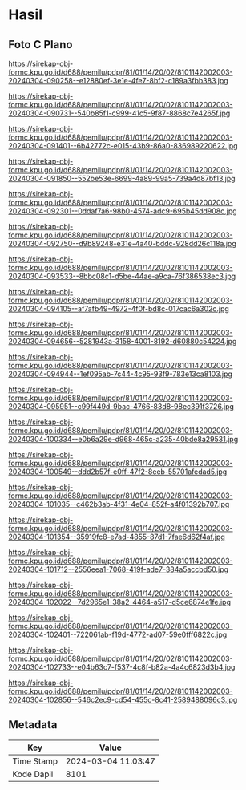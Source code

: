 # Hasil

## Foto C Plano

https://sirekap-obj-formc.kpu.go.id/d688/pemilu/pdpr/81/01/14/20/02/8101142002003-20240304-090258--e12880ef-3e1e-4fe7-8bf2-c189a3fbb383.jpg

https://sirekap-obj-formc.kpu.go.id/d688/pemilu/pdpr/81/01/14/20/02/8101142002003-20240304-090731--540b85f1-c999-41c5-9f87-8868c7e4265f.jpg

https://sirekap-obj-formc.kpu.go.id/d688/pemilu/pdpr/81/01/14/20/02/8101142002003-20240304-091401--6b42772c-e015-43b9-86a0-836989220622.jpg

https://sirekap-obj-formc.kpu.go.id/d688/pemilu/pdpr/81/01/14/20/02/8101142002003-20240304-091850--552be53e-6699-4a89-99a5-739a4d87bf13.jpg

https://sirekap-obj-formc.kpu.go.id/d688/pemilu/pdpr/81/01/14/20/02/8101142002003-20240304-092301--0ddaf7a6-98b0-4574-adc9-695b45dd908c.jpg

https://sirekap-obj-formc.kpu.go.id/d688/pemilu/pdpr/81/01/14/20/02/8101142002003-20240304-092750--d9b89248-e31e-4a40-bddc-928dd26c118a.jpg

https://sirekap-obj-formc.kpu.go.id/d688/pemilu/pdpr/81/01/14/20/02/8101142002003-20240304-093533--8bbc08c1-d5be-44ae-a9ca-76f386538ec3.jpg

https://sirekap-obj-formc.kpu.go.id/d688/pemilu/pdpr/81/01/14/20/02/8101142002003-20240304-094105--af7afb49-4972-4f0f-bd8c-017cac6a302c.jpg

https://sirekap-obj-formc.kpu.go.id/d688/pemilu/pdpr/81/01/14/20/02/8101142002003-20240304-094656--5281943a-3158-4001-8192-d60880c54224.jpg

https://sirekap-obj-formc.kpu.go.id/d688/pemilu/pdpr/81/01/14/20/02/8101142002003-20240304-094944--1ef095ab-7c44-4c95-93f9-783e13ca8103.jpg

https://sirekap-obj-formc.kpu.go.id/d688/pemilu/pdpr/81/01/14/20/02/8101142002003-20240304-095951--c99f449d-9bac-4766-83d8-98ec391f3726.jpg

https://sirekap-obj-formc.kpu.go.id/d688/pemilu/pdpr/81/01/14/20/02/8101142002003-20240304-100334--e0b6a29e-d968-465c-a235-40bde8a29531.jpg

https://sirekap-obj-formc.kpu.go.id/d688/pemilu/pdpr/81/01/14/20/02/8101142002003-20240304-100549--ddd2b57f-e0ff-47f2-8eeb-55701afedad5.jpg

https://sirekap-obj-formc.kpu.go.id/d688/pemilu/pdpr/81/01/14/20/02/8101142002003-20240304-101035--c462b3ab-4f31-4e04-852f-a4f01392b707.jpg

https://sirekap-obj-formc.kpu.go.id/d688/pemilu/pdpr/81/01/14/20/02/8101142002003-20240304-101354--35919fc8-e7ad-4855-87d1-7fae6d62f4af.jpg

https://sirekap-obj-formc.kpu.go.id/d688/pemilu/pdpr/81/01/14/20/02/8101142002003-20240304-101712--2556eea1-7068-419f-ade7-384a5accbd50.jpg

https://sirekap-obj-formc.kpu.go.id/d688/pemilu/pdpr/81/01/14/20/02/8101142002003-20240304-102022--7d2965e1-38a2-4464-a517-d5ce6874e1fe.jpg

https://sirekap-obj-formc.kpu.go.id/d688/pemilu/pdpr/81/01/14/20/02/8101142002003-20240304-102401--722061ab-f19d-4772-ad07-59e0fff6822c.jpg

https://sirekap-obj-formc.kpu.go.id/d688/pemilu/pdpr/81/01/14/20/02/8101142002003-20240304-102733--e04b63c7-f537-4c8f-b82a-4a4c6823d3b4.jpg

https://sirekap-obj-formc.kpu.go.id/d688/pemilu/pdpr/81/01/14/20/02/8101142002003-20240304-102856--546c2ec9-cd54-455c-8c41-2589488096c3.jpg


## Metadata

| Key        | Value               |
| ---------- | ------------------- |
| Time Stamp | 2024-03-04 11:03:47 |
| Kode Dapil | 8101                |



